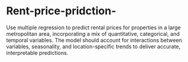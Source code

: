 # Rent-price-pridction-
Use multiple regression to predict rental prices for properties in a large metropolitan area, incorporating a mix of quantitative, categorical, and temporal variables. The model should account for interactions between variables, seasonality, and location-specific trends to deliver accurate, interpretable predictions.
